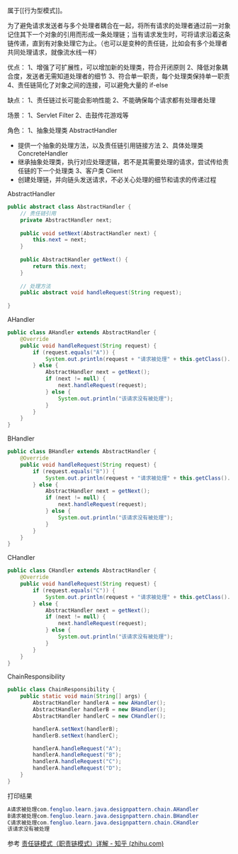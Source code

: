 属于[[行为型模式]]。

为了避免请求发送者与多个处理者耦合在一起，将所有请求的处理者通过前一对象记住其下一个对象的引用而形成一条处理链；当有请求发生时，可将请求沿着这条链传递，直到有对象处理它为止。（也可以是变种的责任链，比如会有多个处理者共同处理请求，就像流水线一样）

优点：
1、增强了可扩展性，可以增加新的处理类，符合开闭原则
2、降低对象耦合度，发送者无需知道处理者的细节
3、符合单一职责，每个处理类保持单一职责
4、责任链简化了对象之间的连接，可以避免大量的 if-else

缺点：
1、责任链过长可能会影响性能
2、不能确保每个请求都有处理者处理

场景：
1、Servlet Filter
2、击鼓传花游戏等


角色：
1、抽象处理类 AbstractHandler
- 提供一个抽象的处理方法，以及责任链引用链接方法
2、具体处理类 ConcreteHandler
- 继承抽象处理类，执行对应处理逻辑，若不是其需要处理的请求，尝试传给责任链的下一个处理类
3、客户类 Client
- 创建处理链，并向链头发送请求，不必关心处理的细节和请求的传递过程

AbstractHandler
```java
public abstract class AbstractHandler {  
	// 责任链引用
	private AbstractHandler next;  
	  
	public void setNext(AbstractHandler next) {  
		this.next = next;  
	}  
	  
	public AbstractHandler getNext() {  
		return this.next;  
	}  
	
	// 处理方法
	public abstract void handleRequest(String request);  
  
}
```

AHandler
```java
public class AHandler extends AbstractHandler {
    @Override
    public void handleRequest(String request) {
        if (request.equals("A")) {
            System.out.println(request + "请求被处理" + this.getClass().getName());
        } else {
            AbstractHandler next = getNext();
            if (next != null) {
                next.handleRequest(request);
            } else {
                System.out.println("该请求没有被处理");
            }
        }
    }
}
```

BHandler
```java
public class BHandler extends AbstractHandler {
    @Override
    public void handleRequest(String request) {
        if (request.equals("B")) {
            System.out.println(request + "请求被处理" + this.getClass().getName());
        } else {
            AbstractHandler next = getNext();
            if (next != null) {
                next.handleRequest(request);
            } else {
                System.out.println("该请求没有被处理");
            }
        }
    }
}
```

CHandler
```java
public class CHandler extends AbstractHandler {
    @Override
    public void handleRequest(String request) {
        if (request.equals("C")) {
            System.out.println(request + "请求被处理" + this.getClass().getName());
        } else {
            AbstractHandler next = getNext();
            if (next != null) {
                next.handleRequest(request);
            } else {
                System.out.println("该请求没有被处理");
            }
        }
    }
}
```

ChainResponsibility
```java
public class ChainResponsibility {
    public static void main(String[] args) {
        AbstractHandler handlerA = new AHandler();
        AbstractHandler handlerB = new BHandler();
        AbstractHandler handlerC = new CHandler();

        handlerA.setNext(handlerB);
        handlerB.setNext(handlerC);

        handlerA.handleRequest("A");
        handlerA.handleRequest("B");
        handlerA.handleRequest("C");
        handlerA.handleRequest("D");
    }
}
```

打印结果
```java
A请求被处理com.fengluo.learn.java.designpattern.chain.AHandler
B请求被处理com.fengluo.learn.java.designpattern.chain.BHandler
C请求被处理com.fengluo.learn.java.designpattern.chain.CHandler
该请求没有被处理
```

参考
[责任链模式（职责链模式）详解 - 知乎 (zhihu.com)](https://zhuanlan.zhihu.com/p/94660491)